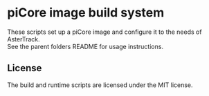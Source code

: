 # piCore image build system

These scripts set up a piCore image and configure it to the needs of AsterTrack. <br>
See the parent folders README for usage instructions.

## License
The build and runtime scripts are licensed under the MIT license.